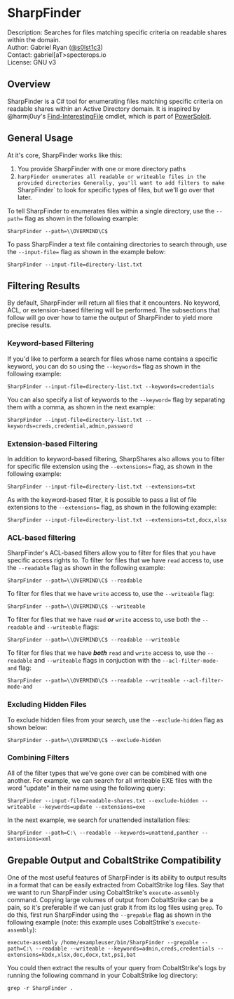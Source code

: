 # SharpFinder

Description: Searches for files matching specific criteria on readable shares within the domain.\
Author: Gabriel Ryan ([@s0lst1c3](https://twitter.com/s0lst1c3/))\
Contact: gabriel[aT>specterops.io\
License: GNU v3

## Overview

SharpFinder is a C# tool for enumerating files matching specific criteria on readable shares within an Active Directory domain. It is inspired by @harmj0uy's [Find-InterestingFile](https://powersploit.readthedocs.io/en/latest/Recon/Find-InterestingFile/) cmdlet, which is part of [PowerSploit](https://github.com/PowerShellMafia/PowerSploit). 

## General Usage

At it's core, SharpFinder works like this:
1. You provide SharpFinder with one or more directory paths
2. `harpFinder enumerates all readable or writeable files in the provided directories
Generally, you'll want to add filters to make `SharpFinder` to look for specific types of files, but we'll go over that later.

To tell SharpFinder to enumerates files within a single directory, use the `--path=` flag as shown in the following example:

```
SharpFinder --path=\\OVERMIND\C$
```

To pass SharpFinder a text file containing directories to search through, use the `--input-file=` flag as shown in the example below:

```
SharpFinder --input-file=directory-list.txt
```

## Filtering Results

By default, SharpFinder will return all files that it encounters. No keyword, ACL, or extension-based filtering will be performed. The subsections that follow will go over how to tame the output of SharpFinder to yield more precise results.

### Keyword-based Filtering

If you'd like to perform a search for files whose name contains a specific keyword, you can do so using the `--keywords=` flag as shown in the following example:

```
SharpFinder --input-file=directory-list.txt --keywords=credentials
```

You can also specify a list of keywords to the `--keyword=` flag by separating them with a comma, as shown in the next example:

```
SharpFinder --input-file=directory-list.txt --keywords=creds,credential,admin,password
```

### Extension-based Filtering

In addition to keyword-based filtering, SharpShares also allows you to filter for specific file extension using the `--extensions=` flag, as shown in the following example:

```
SharpFinder --input-file=directory-list.txt --extensions=txt
```

As with the keyword-based filter, it is possible to pass a list of file extensions to the `--extensions=` flag, as shown in the following example:

```
SharpFinder --input-file=directory-list.txt --extensions=txt,docx,xlsx
```

### ACL-based filtering

SharpFinder's ACL-based filters allow you to filter for files that you have specific access rights to. To filter for files that we have `read` access to, use the `--readable` flag as shown in the following example:

```
SharpFinder --path=\\OVERMIND\C$ --readable
```

To filter for files that we have `write` access to, use the `--writeable` flag:

```
SharpFinder --path=\\OVERMIND\C$ --writeable
```

To filter for files that we have `read` ___or___ `write` access to, use both the `--readable` and `--writeable` flags:

```
SharpFinder --path=\\OVERMIND\C$ --readable --writeable
```

To filter for files that we have ___both___ `read` and `write` access to, use the `--readable` and `--writeable` flags in conjuction with the `--acl-filter-mode-and` flag:

```
SharpFinder --path=\\OVERMIND\C$ --readable --writeable --acl-filter-mode-and
```

### Excluding Hidden Files

To exclude hidden files from your search, use the `--exclude-hidden` flag as shown below:

```
SharpFinder --path=\\OVERMIND\C$ --exclude-hidden
```

### Combining Filters

All of the filter types that we've gone over can be combined with one another. For example, we can search for all writeable EXE files with the word "update" in their name using the following query:

```
SharpFinder --input-file=readable-shares.txt --exclude-hidden --writeable --keywords=update --extensions=exe
```

In the next example, we search for unattended installation files:

```
SharpFinder --path=C:\ --readable --keywords=unattend,panther --extensions=xml
```

## Grepable Output and CobaltStrike Compatibility

One of the most useful features of SharpFinder is its ability to output results in a format that can be easily extracted from CobaltStrike log files. Say that we want to run SharpFinder using CobaltStrike's `execute-assembly` command. Copying large volumes of output from CobaltStrike can be a pain, so it's preferable if we can just grab it from its log files using `grep`. To do this, first run SharpFinder using the `--grepable` flag as shown in the following example (note: this example uses CobaltStrike's `execute-assembly`):

```
execute-assembly /home/exampleuser/bin/SharpFinder --grepable --path=C:\ --readable --writeable --keywords=admin,creds,credentials --extensions=kbdx,xlsx,doc,docx,txt,ps1,bat
```

You could then extract the results of your query from CobaltStrike's logs by running the following command in your CobaltStrike log directory:

```
grep -r SharpFinder .
```
